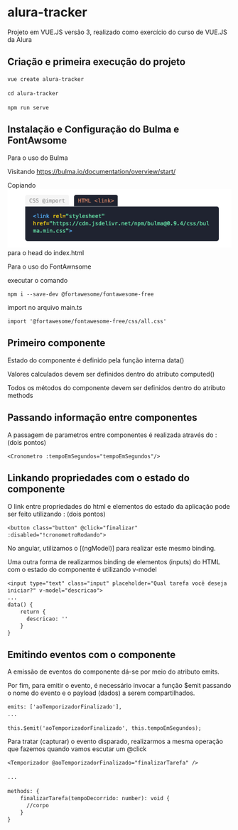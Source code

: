 # alura-tracker

Projeto em VUE.JS versão 3, realizado como exercício do curso de VUE.JS da Alura

## Criação e primeira execução do projeto
```
vue create alura-tracker

cd alura-tracker

npm run serve
```

## Instalação e Configuração do Bulma e FontAwsome

Para o uso do Bulma

Visitando https://bulma.io/documentation/overview/start/

Copiando ![img.png](img.png) para o head do index.html


Para o uso do FontAwnsome

executar o comando 
```
npm i --save-dev @fortawesome/fontawesome-free
```

import no arquivo main.ts
```
import '@fortawesome/fontawesome-free/css/all.css'
```


## Primeiro componente

Estado do componente é definido pela função interna data()

Valores calculados devem ser definidos dentro do atributo computed()

Todos os métodos do componente devem ser definidos dentro do atributo methods


## Passando informação entre componentes

A passagem de parametros entre componentes é realizada através do : (dois pontos)

```
<Cronometro :tempoEmSegundos="tempoEmSegundos"/>
```

## Linkando propriedades com o estado do componente

O link entre propriedades do html e elementos do estado da aplicação pode ser feito utilizando : (dois pontos)

```
<button class="button" @click="finalizar" :disabled="!cronometroRodando">
```
No angular, utilizamos o [(ngModel)] para realizar este mesmo binding.

Uma outra forma de realizarmos binding de elementos (inputs) do HTML com o estado do componente é utilizando v-model

```
<input type="text" class="input" placeholder="Qual tarefa você deseja iniciar?" v-model="descricao">
...
data() {
    return {
      descricao: ''
    }
}
```


## Emitindo eventos com o componente

A emissão de eventos do componente dá-se por meio do atributo emits.

Por fim, para emitir o evento, é necessário invocar a função $emit passando o nome do evento e o payload (dados) a serem compartilhados. 

```
emits: ['aoTemporizadorFinalizado'],
...

this.$emit('aoTemporizadorFinalizado', this.tempoEmSegundos);
```

Para tratar (capturar) o evento disparado, realizarmos a mesma operação que fazemos quando vamos escutar um @click

```
<Temporizador @aoTemporizadorFinalizado="finalizarTarefa" />

...

methods: {
    finalizarTarefa(tempoDecorrido: number): void {
      //corpo
    }
}
```

